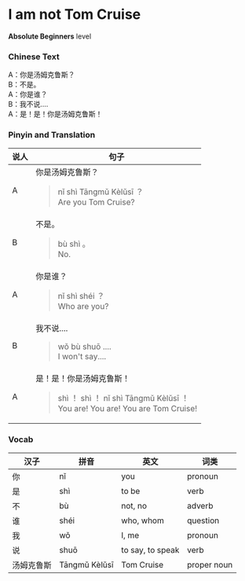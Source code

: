 # I am not Tom Cruise
**Absolute Beginners** level
### Chinese Text
A：你是汤姆克鲁斯？<br />B：不是。<br />A：你是谁？<br />B：我不说....<br />A：是！是！你是汤姆克鲁斯！

### Pinyin and Translation
|说人|句子|
|----|----|
|A|你是汤姆克鲁斯？<blockquote>nǐ shì Tāngmǔ Kèlǔsī ？<br />Are you Tom Cruise?</blockquote>|
|B|不是。<blockquote>bù shì 。<br />No.</blockquote>|
|A|你是谁？<blockquote>nǐ shì shéi ？<br />Who are you?</blockquote>|
|B|我不说....<blockquote>wǒ bù shuō ....<br />I won't say....</blockquote>|
|A|是！是！你是汤姆克鲁斯！<blockquote>shì ！ shì ！ nǐ shì Tāngmǔ Kèlǔsī ！<br />You are! You are! You are Tom Cruise!</blockquote>|
### Vocab
|汉子|拼音|英文|词类|
|----|----|----|----|
|你|nǐ|you|pronoun|
|是|shì|to be|verb|
|不|bù|not, no|adverb|
|谁|shéi|who, whom|question|
|我|wǒ|I, me|pronoun|
|说|shuō|to say, to speak|verb|
|汤姆克鲁斯|Tāngmǔ Kèlǔsī|Tom Cruise|proper noun|